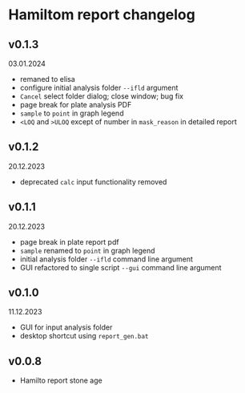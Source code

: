 # Hamiltom report changelog

## v0.1.3

03.01.2024

- remaned to elisa
- configure initial analysis folder `--ifld` argument
- `Cancel` select folder dialog; close window; bug fix
- page break for plate analysis PDF
- `sample` to `point` in graph legend
- `<LOQ` and `>ULOQ` except of number in `mask_reason` in detailed report

## v0.1.2

20.12.2023

- deprecated `calc` input functionality removed

## v0.1.1

20.12.2023

- page break in plate report pdf
- `sample` renamed to `point` in graph legend
- initial analysis folder `--ifld` command line argument
- GUI refactored to single script `--gui` command line argument

## v0.1.0

11.12.2023

- GUI for input analysis folder
- desktop shortcut using `report_gen.bat`

## v0.0.8

- Hamilto report stone age
